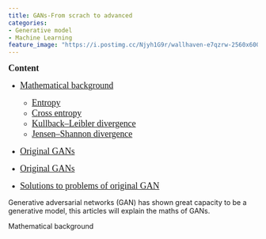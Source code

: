 ```yaml
---
title: GANs-From scrach to advanced
categories:
- Generative model
- Machine Learning
feature_image: "https://i.postimg.cc/Njyh1G9r/wallhaven-e7qzrw-2560x600.png"
---
```

<head>
    <script src="https://cdn.mathjax.org/mathjax/latest/MathJax.js?config=TeX-AMS-MML_HTMLorMML" type="text/javascript"></script>
    <script type="text/x-mathjax-config">
        MathJax.Hub.Config({
            tex2jax: {
            skipTags: ['script', 'noscript', 'style', 'textarea', 'pre'],
            inlineMath: [['$','$']]
            }
        });
    </script>
</head>

<font face="黑体" size=4><b>Content</b></font>
<ul>
<li><span style="color: grey;"><a href="#math"><font face="黑体" size=4>Mathematical background</font></a><span></li>
<ul>
	<li><span style="color: black;"><a href="#math1"><font face="黑体" size=4>Entropy</font></a><span></li>
	<li><span style="color: black;"><a href="#math2"><font face="黑体" size=4>Cross entropy</font></a><span></li>
	<li><span style="color: black;"><a href="#math3"><font face="黑体" size=4>Kullback–Leibler divergence</font></a><span></li>
	<li><span style="color: black;"><a href="#math4"><font face="黑体" size=4>Jensen–Shannon divergence</font></a><span></li>

</ul>
<li><p style="color: black"><font face="黑体" size=4><a href="#GAN">Original GANs</font></a><p></li>
<li><p style="color: black"><font face="黑体" size=4><a href="#GAN">Original GANs</font></a><P></li>
<li><p style="color: black"><font face="黑体" size=4><a href="#S">Solutions to problems of original GAN</font></a><P></li>
</ul>

<p>Generative adversarial networks (GAN) has shown great capacity to be a generative model, this articles will explain the maths of GANs.</p>

<p style="color: black"><a name="math">Mathematical background</a><p>


